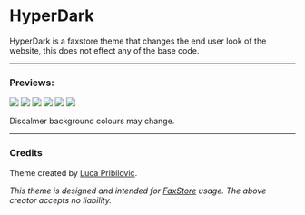 # HyperDark

HyperDark is a faxstore theme that changes the end user look of the website, this does not effect any of the base code.

---

### Previews:

![](https://cdn.hyperscripts.co/906061699562475581/wvCVje.png)
![](https://cdn.hyperscripts.co/906061699562475581/RbTcl6.png)
![](https://cdn.hyperscripts.co/906061699562475581/dXnLsp.png)
![](https://cdn.hyperscripts.co/906061699562475581/rmiDEK.png)
![](https://cdn.hyperscripts.co/906061699562475581/jRxuNU.png)
![](https://cdn.hyperscripts.co/906061699562475581/K6hiem.png)


Discalmer background colours may change.

---


### Credits

Theme created by [Luca Pribilovic](https://hyperscripts.co).

*This theme is designed and intended for [FaxStore](https://faxes.zone/faxstore) usage. The above creator accepts no liability.*